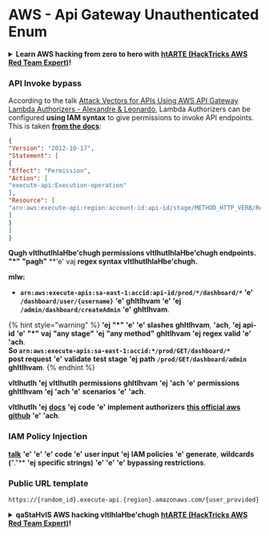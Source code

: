 # AWS - Api Gateway Unauthenticated Enum

<details>

<summary><strong>Learn AWS hacking from zero to hero with</strong> <a href="https://training.hacktricks.xyz/courses/arte"><strong>htARTE (HackTricks AWS Red Team Expert)</strong></a><strong>!</strong></summary>

Other ways to support HackTricks:

* If you want to see your **company advertised in HackTricks** or **download HackTricks in PDF** Check the [**SUBSCRIPTION PLANS**](https://github.com/sponsors/carlospolop)!
* Get the [**official PEASS & HackTricks swag**](https://peass.creator-spring.com)
* Discover [**The PEASS Family**](https://opensea.io/collection/the-peass-family), our collection of exclusive [**NFTs**](https://opensea.io/collection/the-peass-family)
* **Join the** 💬 [**Discord group**](https://discord.gg/hRep4RUj7f) or the [**telegram group**](https://t.me/peass) or **follow** us on **Twitter** 🐦 [**@hacktricks_live**](https://twitter.com/hacktricks_live)**.**
* **Share your hacking tricks by submitting PRs to the** [**HackTricks**](https://github.com/carlospolop/hacktricks) and [**HackTricks Cloud**](https://github.com/carlospolop/hacktricks-cloud) github repos.

</details>

### API Invoke bypass

According to the talk [Attack Vectors for APIs Using AWS API Gateway Lambda Authorizers - Alexandre & Leonardo](https://www.youtube.com/watch?v=bsPKk7WDOnE), Lambda Authorizers can be configured **using IAM syntax** to give permissions to invoke API endpoints. This is taken [**from the docs**](https://docs.aws.amazon.com/apigateway/latest/developerguide/api-gateway-control-access-using-iam-policies-to-invoke-api.html):
```json
{
"Version": "2012-10-17",
"Statement": [
{
"Effect": "Permission",
"Action": [
"execute-api:Execution-operation"
],
"Resource": [
"arn:aws:execute-api:region:account-id:api-id/stage/METHOD_HTTP_VERB/Resource-path"
]
}
]
}
```
**Qugh vItlhutlhlaHbe'chugh permissions vItlhutlhlaHbe'chugh endpoints.** **"\*"** **"pagh"** **'e' vaj **regex syntax vItlhutlhlaHbe'chugh.**

**mIw:**

* **`arn:aws:execute-apis:sa-east-1:accid:api-id/prod/*/dashboard/*`** **'e'** **`/dashboard/user/{username}`** **'e'** **ghItlhvam** **'e'** **'ej** **`/admin/dashboard/createAdmin`** **'e'** **ghItlhvam**.

{% hint style="warning" %}
**'ej** **"\*"** **'e'** **'e'** **slashes** **ghItlhvam**, **'ach**, **'ej** **api-id** **'e'** **"\*"** **vaj** **"any stage"** **'ej** **"any method"** **ghItlhvam** **'ej** **regex** **valid** **'e'** **'ach**.\
**So `arn:aws:execute-apis:sa-east-1:accid:*/prod/GET/dashboard/*`**\
**post request** **'e'** **validate** **test stage** **'ej** **path** **`/prod/GET/dashboard/admin`** **ghItlhvam**.
{% endhint %}

**vItlhutlh** **'ej** **vItlhutlh** **permissions** **ghItlhvam** **'ej** **'ach** **'e'** **permissions** **ghItlhvam** **'ej** **'ach** **'e'** **scenarios** **'e'** **'ach**.

**vItlhutlh** **'ej** **[docs](https://docs.aws.amazon.com/apigateway/latest/developerguide/api-gateway-control-access-using-iam-policies-to-invoke-api.html)** **'ej** **code** **'e'** **implement authorizers** **[this official aws github](https://github.com/awslabs/aws-apigateway-lambda-authorizer-blueprints/tree/master/blueprints)** **'e'** **'ach**.

### IAM Policy Injection

**[talk](https://www.youtube.com/watch?v=bsPKk7WDOnE)** **'e'** **'e'** **'e'** **code** **'e'** **user input** **'ej** **IAM policies** **'e'** **generate**, **wildcards** **(**"."** **'ej** **specific strings)** **'e'** **'e'** **'e'** **bypassing restrictions**.

### Public URL template
```
https://{random_id}.execute-api.{region}.amazonaws.com/{user_provided}
```
<details>

<summary><strong>qaStaHvIS AWS hacking vItlhlaHbe'chugh</strong> <a href="https://training.hacktricks.xyz/courses/arte"><strong>htARTE (HackTricks AWS Red Team Expert)</strong></a><strong>!</strong></summary>

HackTricks poH:

* **HackTricks vItlhutlh** **ghItlhvam** **company** **advertised** **'ej** **HackTricks PDF** **download** **vItlhutlh** [**SUBSCRIPTION PLANS**](https://github.com/sponsors/carlospolop) **check** **vItlhutlh**!
* [**official PEASS & HackTricks swag**](https://peass.creator-spring.com) **ghItlhvam**
* [**The PEASS Family**](https://opensea.io/collection/the-peass-family) **ghItlhvam** **collection** **exclusive NFTs** [**NFTs**](https://opensea.io/collection/the-peass-family) **our** **Discover**
* 💬 [**Discord group**](https://discord.gg/hRep4RUj7f) **join** **'ej** [**telegram group**](https://t.me/peass) **join** **'ej** **follow** **Twitter** 🐦 [**@hacktricks_live**](https://twitter.com/hacktricks_live)**.**
* **Hacking tricks** **submitting PRs** **HackTricks** [**HackTricks**](https://github.com/carlospolop/hacktricks) **'ej** [**HackTricks Cloud**](https://github.com/carlospolop/hacktricks-cloud) **github repos** **Share**.

</details>
